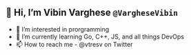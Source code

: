 ## 👋 Hi, I’m **Vibin Varghese** `@VargheseVibin`
- 👀 I’m interested in prorgramming
- 🌱 I’m currently learning Go, C++, JS, and all things DevOps
- 📫 How to reach me - @vtresv on Twitter

<!---
VargheseVibin/VargheseVibin is a ✨ special ✨ repository because its `README.md` (this file) appears on your GitHub profile.
You can click the Preview link to take a look at your changes.
--->
